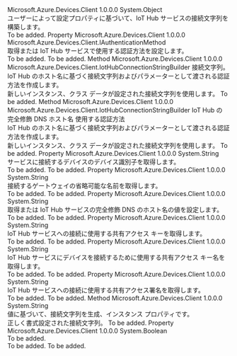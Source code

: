 <Type Name="IotHubConnectionStringBuilder" FullName="Microsoft.Azure.Devices.Client.IotHubConnectionStringBuilder">
  <TypeSignature Language="C#" Value="public sealed class IotHubConnectionStringBuilder" />
  <TypeSignature Language="ILAsm" Value=".class public auto ansi sealed beforefieldinit IotHubConnectionStringBuilder extends System.Object" />
  <TypeSignature Language="DocId" Value="T:Microsoft.Azure.Devices.Client.IotHubConnectionStringBuilder" />
  <TypeSignature Language="VB.NET" Value="Public NotInheritable Class IotHubConnectionStringBuilder" />
  <TypeSignature Language="F#" Value="type IotHubConnectionStringBuilder = class" />
  <AssemblyInfo>
    <AssemblyName>Microsoft.Azure.Devices.Client</AssemblyName>
    <AssemblyVersion>1.0.0.0</AssemblyVersion>
  </AssemblyInfo>
  <Base>
    <BaseTypeName>System.Object</BaseTypeName>
  </Base>
  <Interfaces />
  <Docs>
    <summary>
            ユーザーによって設定プロパティに基づいて、IoT Hub サービスの接続文字列を構築します。
            </summary>
    <remarks>To be added.</remarks>
  </Docs>
  <Members>
    <Member MemberName="AuthenticationMethod">
      <MemberSignature Language="C#" Value="public Microsoft.Azure.Devices.Client.IAuthenticationMethod AuthenticationMethod { get; set; }" />
      <MemberSignature Language="ILAsm" Value=".property instance class Microsoft.Azure.Devices.Client.IAuthenticationMethod AuthenticationMethod" />
      <MemberSignature Language="DocId" Value="P:Microsoft.Azure.Devices.Client.IotHubConnectionStringBuilder.AuthenticationMethod" />
      <MemberSignature Language="VB.NET" Value="Public Property AuthenticationMethod As IAuthenticationMethod" />
      <MemberSignature Language="F#" Value="member this.AuthenticationMethod : Microsoft.Azure.Devices.Client.IAuthenticationMethod with get, set" Usage="Microsoft.Azure.Devices.Client.IotHubConnectionStringBuilder.AuthenticationMethod" />
      <MemberType>Property</MemberType>
      <AssemblyInfo>
        <AssemblyName>Microsoft.Azure.Devices.Client</AssemblyName>
        <AssemblyVersion>1.0.0.0</AssemblyVersion>
      </AssemblyInfo>
      <ReturnValue>
        <ReturnType>Microsoft.Azure.Devices.Client.IAuthenticationMethod</ReturnType>
      </ReturnValue>
      <Docs>
        <summary>
            取得または IoT Hub サービスで使用する認証方法を設定します。
            </summary>
        <value>To be added.</value>
        <remarks>To be added.</remarks>
      </Docs>
    </Member>
    <Member MemberName="Create">
      <MemberSignature Language="C#" Value="public static Microsoft.Azure.Devices.Client.IotHubConnectionStringBuilder Create (string iotHubConnectionString);" />
      <MemberSignature Language="ILAsm" Value=".method public static hidebysig class Microsoft.Azure.Devices.Client.IotHubConnectionStringBuilder Create(string iotHubConnectionString) cil managed" />
      <MemberSignature Language="DocId" Value="M:Microsoft.Azure.Devices.Client.IotHubConnectionStringBuilder.Create(System.String)" />
      <MemberSignature Language="VB.NET" Value="Public Shared Function Create (iotHubConnectionString As String) As IotHubConnectionStringBuilder" />
      <MemberSignature Language="F#" Value="static member Create : string -&gt; Microsoft.Azure.Devices.Client.IotHubConnectionStringBuilder" Usage="Microsoft.Azure.Devices.Client.IotHubConnectionStringBuilder.Create iotHubConnectionString" />
      <MemberType>Method</MemberType>
      <AssemblyInfo>
        <AssemblyName>Microsoft.Azure.Devices.Client</AssemblyName>
        <AssemblyVersion>1.0.0.0</AssemblyVersion>
      </AssemblyInfo>
      <ReturnValue>
        <ReturnType>Microsoft.Azure.Devices.Client.IotHubConnectionStringBuilder</ReturnType>
      </ReturnValue>
      <Parameters>
        <Parameter Name="iotHubConnectionString" Type="System.String" />
      </Parameters>
      <Docs>
        <param name="iotHubConnectionString">接続文字列。</param>
        <summary>
            IoT Hub のホスト名に基づく接続文字列およびパラメーターとして渡される認証方法を作成します。
            </summary>
        <returns>新しいインスタンス、<see cref="T:Microsoft.Azure.Devices.Client.IotHubConnectionStringBuilder" />クラス データが設定された接続文字列を使用します。</returns>
        <remarks>To be added.</remarks>
      </Docs>
    </Member>
    <Member MemberName="Create">
      <MemberSignature Language="C#" Value="public static Microsoft.Azure.Devices.Client.IotHubConnectionStringBuilder Create (string hostname, Microsoft.Azure.Devices.Client.IAuthenticationMethod authenticationMethod);" />
      <MemberSignature Language="ILAsm" Value=".method public static hidebysig class Microsoft.Azure.Devices.Client.IotHubConnectionStringBuilder Create(string hostname, class Microsoft.Azure.Devices.Client.IAuthenticationMethod authenticationMethod) cil managed" />
      <MemberSignature Language="DocId" Value="M:Microsoft.Azure.Devices.Client.IotHubConnectionStringBuilder.Create(System.String,Microsoft.Azure.Devices.Client.IAuthenticationMethod)" />
      <MemberSignature Language="VB.NET" Value="Public Shared Function Create (hostname As String, authenticationMethod As IAuthenticationMethod) As IotHubConnectionStringBuilder" />
      <MemberSignature Language="F#" Value="static member Create : string * Microsoft.Azure.Devices.Client.IAuthenticationMethod -&gt; Microsoft.Azure.Devices.Client.IotHubConnectionStringBuilder" Usage="Microsoft.Azure.Devices.Client.IotHubConnectionStringBuilder.Create (hostname, authenticationMethod)" />
      <MemberType>Method</MemberType>
      <AssemblyInfo>
        <AssemblyName>Microsoft.Azure.Devices.Client</AssemblyName>
        <AssemblyVersion>1.0.0.0</AssemblyVersion>
      </AssemblyInfo>
      <ReturnValue>
        <ReturnType>Microsoft.Azure.Devices.Client.IotHubConnectionStringBuilder</ReturnType>
      </ReturnValue>
      <Parameters>
        <Parameter Name="hostname" Type="System.String" />
        <Parameter Name="authenticationMethod" Type="Microsoft.Azure.Devices.Client.IAuthenticationMethod" />
      </Parameters>
      <Docs>
        <param name="hostname">IoT Hub の 完全修飾 DNS ホスト名</param>
        <param name="authenticationMethod">使用する認証方法</param>
        <summary>
            IoT Hub のホスト名に基づく接続文字列およびパラメーターとして渡される認証方法を作成します。
            </summary>
        <returns>新しいインスタンス、<see cref="T:Microsoft.Azure.Devices.Client.IotHubConnectionStringBuilder" />クラス データが設定された接続文字列を使用します。</returns>
        <remarks>To be added.</remarks>
      </Docs>
    </Member>
    <Member MemberName="DeviceId">
      <MemberSignature Language="C#" Value="public string DeviceId { get; }" />
      <MemberSignature Language="ILAsm" Value=".property instance string DeviceId" />
      <MemberSignature Language="DocId" Value="P:Microsoft.Azure.Devices.Client.IotHubConnectionStringBuilder.DeviceId" />
      <MemberSignature Language="VB.NET" Value="Public ReadOnly Property DeviceId As String" />
      <MemberSignature Language="F#" Value="member this.DeviceId : string" Usage="Microsoft.Azure.Devices.Client.IotHubConnectionStringBuilder.DeviceId" />
      <MemberType>Property</MemberType>
      <AssemblyInfo>
        <AssemblyName>Microsoft.Azure.Devices.Client</AssemblyName>
        <AssemblyVersion>1.0.0.0</AssemblyVersion>
      </AssemblyInfo>
      <ReturnValue>
        <ReturnType>System.String</ReturnType>
      </ReturnValue>
      <Docs>
        <summary>
            サービスに接続するデバイスのデバイス識別子を取得します。
            </summary>
        <value>To be added.</value>
        <remarks>To be added.</remarks>
      </Docs>
    </Member>
    <Member MemberName="GatewayHostName">
      <MemberSignature Language="C#" Value="public string GatewayHostName { get; }" />
      <MemberSignature Language="ILAsm" Value=".property instance string GatewayHostName" />
      <MemberSignature Language="DocId" Value="P:Microsoft.Azure.Devices.Client.IotHubConnectionStringBuilder.GatewayHostName" />
      <MemberSignature Language="VB.NET" Value="Public ReadOnly Property GatewayHostName As String" />
      <MemberSignature Language="F#" Value="member this.GatewayHostName : string" Usage="Microsoft.Azure.Devices.Client.IotHubConnectionStringBuilder.GatewayHostName" />
      <MemberType>Property</MemberType>
      <AssemblyInfo>
        <AssemblyName>Microsoft.Azure.Devices.Client</AssemblyName>
        <AssemblyVersion>1.0.0.0</AssemblyVersion>
      </AssemblyInfo>
      <ReturnValue>
        <ReturnType>System.String</ReturnType>
      </ReturnValue>
      <Docs>
        <summary>
            接続するゲートウェイの省略可能な名前を取得します。
            </summary>
        <value>To be added.</value>
        <remarks>To be added.</remarks>
      </Docs>
    </Member>
    <Member MemberName="HostName">
      <MemberSignature Language="C#" Value="public string HostName { get; set; }" />
      <MemberSignature Language="ILAsm" Value=".property instance string HostName" />
      <MemberSignature Language="DocId" Value="P:Microsoft.Azure.Devices.Client.IotHubConnectionStringBuilder.HostName" />
      <MemberSignature Language="VB.NET" Value="Public Property HostName As String" />
      <MemberSignature Language="F#" Value="member this.HostName : string with get, set" Usage="Microsoft.Azure.Devices.Client.IotHubConnectionStringBuilder.HostName" />
      <MemberType>Property</MemberType>
      <AssemblyInfo>
        <AssemblyName>Microsoft.Azure.Devices.Client</AssemblyName>
        <AssemblyVersion>1.0.0.0</AssemblyVersion>
      </AssemblyInfo>
      <ReturnValue>
        <ReturnType>System.String</ReturnType>
      </ReturnValue>
      <Docs>
        <summary>
            取得または IoT Hub サービスの完全修飾 DNS のホスト名の値を設定します。
            </summary>
        <value>To be added.</value>
        <remarks>To be added.</remarks>
      </Docs>
    </Member>
    <Member MemberName="SharedAccessKey">
      <MemberSignature Language="C#" Value="public string SharedAccessKey { get; }" />
      <MemberSignature Language="ILAsm" Value=".property instance string SharedAccessKey" />
      <MemberSignature Language="DocId" Value="P:Microsoft.Azure.Devices.Client.IotHubConnectionStringBuilder.SharedAccessKey" />
      <MemberSignature Language="VB.NET" Value="Public ReadOnly Property SharedAccessKey As String" />
      <MemberSignature Language="F#" Value="member this.SharedAccessKey : string" Usage="Microsoft.Azure.Devices.Client.IotHubConnectionStringBuilder.SharedAccessKey" />
      <MemberType>Property</MemberType>
      <AssemblyInfo>
        <AssemblyName>Microsoft.Azure.Devices.Client</AssemblyName>
        <AssemblyVersion>1.0.0.0</AssemblyVersion>
      </AssemblyInfo>
      <ReturnValue>
        <ReturnType>System.String</ReturnType>
      </ReturnValue>
      <Docs>
        <summary>
            IoT Hub サービスへの接続に使用する共有アクセス キーを取得します。
            </summary>
        <value>To be added.</value>
        <remarks>To be added.</remarks>
      </Docs>
    </Member>
    <Member MemberName="SharedAccessKeyName">
      <MemberSignature Language="C#" Value="public string SharedAccessKeyName { get; }" />
      <MemberSignature Language="ILAsm" Value=".property instance string SharedAccessKeyName" />
      <MemberSignature Language="DocId" Value="P:Microsoft.Azure.Devices.Client.IotHubConnectionStringBuilder.SharedAccessKeyName" />
      <MemberSignature Language="VB.NET" Value="Public ReadOnly Property SharedAccessKeyName As String" />
      <MemberSignature Language="F#" Value="member this.SharedAccessKeyName : string" Usage="Microsoft.Azure.Devices.Client.IotHubConnectionStringBuilder.SharedAccessKeyName" />
      <MemberType>Property</MemberType>
      <AssemblyInfo>
        <AssemblyName>Microsoft.Azure.Devices.Client</AssemblyName>
        <AssemblyVersion>1.0.0.0</AssemblyVersion>
      </AssemblyInfo>
      <ReturnValue>
        <ReturnType>System.String</ReturnType>
      </ReturnValue>
      <Docs>
        <summary>
            IoT Hub サービスにデバイスを接続するために使用する共有アクセス キー名を取得します。
            </summary>
        <value>To be added.</value>
        <remarks>To be added.</remarks>
      </Docs>
    </Member>
    <Member MemberName="SharedAccessSignature">
      <MemberSignature Language="C#" Value="public string SharedAccessSignature { get; }" />
      <MemberSignature Language="ILAsm" Value=".property instance string SharedAccessSignature" />
      <MemberSignature Language="DocId" Value="P:Microsoft.Azure.Devices.Client.IotHubConnectionStringBuilder.SharedAccessSignature" />
      <MemberSignature Language="VB.NET" Value="Public ReadOnly Property SharedAccessSignature As String" />
      <MemberSignature Language="F#" Value="member this.SharedAccessSignature : string" Usage="Microsoft.Azure.Devices.Client.IotHubConnectionStringBuilder.SharedAccessSignature" />
      <MemberType>Property</MemberType>
      <AssemblyInfo>
        <AssemblyName>Microsoft.Azure.Devices.Client</AssemblyName>
        <AssemblyVersion>1.0.0.0</AssemblyVersion>
      </AssemblyInfo>
      <ReturnValue>
        <ReturnType>System.String</ReturnType>
      </ReturnValue>
      <Docs>
        <summary>
            IoT Hub サービスへの接続に使用する共有アクセス署名を取得します。
            </summary>
        <value>To be added.</value>
        <remarks>To be added.</remarks>
      </Docs>
    </Member>
    <Member MemberName="ToString">
      <MemberSignature Language="C#" Value="public override sealed string ToString ();" />
      <MemberSignature Language="ILAsm" Value=".method public hidebysig virtual instance string ToString() cil managed" />
      <MemberSignature Language="DocId" Value="M:Microsoft.Azure.Devices.Client.IotHubConnectionStringBuilder.ToString" />
      <MemberSignature Language="VB.NET" Value="Public Overrides NotOverridable Function ToString () As String" />
      <MemberSignature Language="F#" Value="override this.ToString : unit -&gt; string" Usage="iotHubConnectionStringBuilder.ToString " />
      <MemberType>Method</MemberType>
      <AssemblyInfo>
        <AssemblyName>Microsoft.Azure.Devices.Client</AssemblyName>
        <AssemblyVersion>1.0.0.0</AssemblyVersion>
      </AssemblyInfo>
      <ReturnValue>
        <ReturnType>System.String</ReturnType>
      </ReturnValue>
      <Parameters />
      <Docs>
        <summary>
            値に基づいて、接続文字列を生成、<see cref="T:Microsoft.Azure.Devices.Client.IotHubConnectionStringBuilder" />インスタンス プロパティです。
            </summary>
        <returns>正しく書式設定された接続文字列。</returns>
        <remarks>To be added.</remarks>
      </Docs>
    </Member>
    <Member MemberName="UsingX509Cert">
      <MemberSignature Language="C#" Value="public bool UsingX509Cert { get; }" />
      <MemberSignature Language="ILAsm" Value=".property instance bool UsingX509Cert" />
      <MemberSignature Language="DocId" Value="P:Microsoft.Azure.Devices.Client.IotHubConnectionStringBuilder.UsingX509Cert" />
      <MemberSignature Language="VB.NET" Value="Public ReadOnly Property UsingX509Cert As Boolean" />
      <MemberSignature Language="F#" Value="member this.UsingX509Cert : bool" Usage="Microsoft.Azure.Devices.Client.IotHubConnectionStringBuilder.UsingX509Cert" />
      <MemberType>Property</MemberType>
      <AssemblyInfo>
        <AssemblyName>Microsoft.Azure.Devices.Client</AssemblyName>
        <AssemblyVersion>1.0.0.0</AssemblyVersion>
      </AssemblyInfo>
      <ReturnValue>
        <ReturnType>System.Boolean</ReturnType>
      </ReturnValue>
      <Docs>
        <summary>To be added.</summary>
        <value>To be added.</value>
        <remarks>To be added.</remarks>
      </Docs>
    </Member>
  </Members>
</Type>